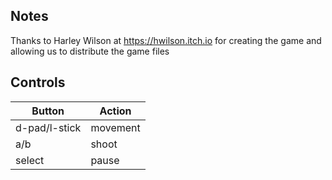 
## Notes

Thanks to Harley Wilson at https://hwilson.itch.io for creating the game and allowing us to distribute the game files

## Controls

|Button| Action |
|--|--|
| d-pad/l-stick| movement  |
| a/b| shoot|
| select| pause |
